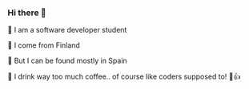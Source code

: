 ### Hi there 👋




🌟 I am a software developer student

🌟 I come from Finland

🌟 But I can be found mostly in Spain

🌟 I drink way too much coffee.. of course like coders supposed to! 🙊👍



